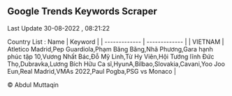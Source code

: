 

## Google Trends Keywords Scraper 
 
Last Update 30-08-2022 , 08:21:22

Country List :
 Name  | Keyword |
| ------------- | ------------- |
| VIETNAM | Atletico Madrid,Pep Guardiola,Phạm Băng Băng,Nhã Phương,Gara hạnh phúc tập 10,Vương Nhất Bác,Đỗ Mỹ Linh,Từ Hy Viên,Hội Tướng lĩnh Đức Thọ,Dubravka,Lương Bích Hữu Ca sĩ,HyunA,Bilbao,Slovakia,Cavani,Yoo Joo Eun,Real Madrid,VMAs 2022,Paul Pogba,PSG vs Monaco |



© Abdul Muttaqin 
